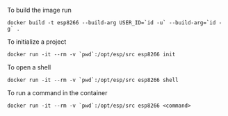 To build the image run

```
docker build -t esp8266 --build-arg USER_ID=`id -u` --build-arg=`id -g` .
```

To initialize a project

```
docker run -it --rm -v `pwd`:/opt/esp/src esp8266 init
```

To open a shell

```
docker run -it --rm -v `pwd`:/opt/esp/src esp8266 shell
```

To run a command in the container

```
docker run -it --rm -v `pwd`:/opt/esp/src esp8266 <command>
```
